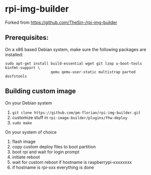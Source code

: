 rpi-img-builder
===============
Forked from https://github.com/TheSin-/rpi-img-builder

## Prerequisites:
On a x86 based Debian system, make sure the following packages are installed:
```
sudo apt-get install build-essential wget git lzop u-boot-tools binfmt-support \
                     qemu qemu-user-static multistrap parted dosfstools
```

## Building custom image
On your Debian system

1. `git clone https://github.com/pm-florian/rpi-img-builder.git`
2. customize stuff in `rpi-image-builder/plugins/fhw-deploy`
3. `sudo make`

On your system of choice

1. flash image
2. copy custom deploy files to boot partition
3. boot rpi and wait for login prompt
4. initiate reboot
5. wait for custom reboot if hostname is raspberrypi-xxxxxxxx
6. if hostname is rpi-xxx everything is done
